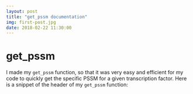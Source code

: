 ```yaml
---
layout: post
title: "get_pssm documentation"
img: first-post.jpg
date: 2018-02-22 11:30:00
---
```

# get_pssm
I made my `get_pssm` function, so that it was very easy and efficient for my code to quickly get the specific PSSM for a given transcription factor. Here is a snippet of the header of my `get_pssm` function: